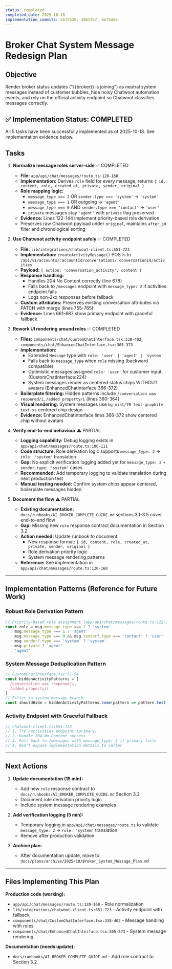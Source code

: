 ```yaml
---
status: completed
completed_date: 2025-10-18
implementation_commits: 5b75526, 28b1fe7, 6e7b4de
---
```


# Broker Chat System Message Redesign Plan

## Objective
Render broker status updates ("{{broker}} is joining") as neutral system messages instead of customer bubbles, hide noisy Chatwoot automation events, and rely on the official activity endpoint so Chatwoot classifies messages correctly.

## ✅ Implementation Status: COMPLETED

All 5 tasks have been successfully implemented as of 2025-10-18. See implementation evidence below.

## Tasks

1. **Normalize message roles server-side** ✅ COMPLETED
   - **File:** `app/api/chat/messages/route.ts:120-160`
   - **Implementation:** Derives `role` field for every message, returns `{ id, content, role, created_at, private, sender, original }`
   - **Role mapping logic:**
     * `message_type === 2` OR `sender.type === 'system'` → `'system'`
     * `message_type === 1` OR outgoing → `'agent'`
     * `message_type === 0` AND `sender.type === 'contact'` → `'user'`
     * `private` messages stay `'agent'` with `private` flag preserved
   - **Evidence:** Lines 122-144 implement priority-based role derivation
   - Preserves raw Chatwoot payload under `original`, maintains `after_id` filter and chronological sorting

2. **Use Chatwoot activity endpoint safely** ✅ COMPLETED
   - **File:** `lib/integrations/chatwoot-client.ts:651-723`
   - **Implementation:** `createActivityMessage()` POSTs to `/api/v1/accounts/:accountId/conversations/:conversationId/activities`
   - **Payload:** `{ action: 'conversation_activity', content }`
   - **Response handling:**
     * Handles 204 No Content correctly (line 678)
     * Falls back to `/messages` endpoint with `message_type: 2` if activities endpoint fails
     * Logs non-2xx responses before fallback
   - **Custom attributes:** Preserves existing conversation attributes via PATCH with merge (lines 755-765)
   - **Evidence:** Lines 661-687 show primary endpoint with graceful fallback

3. **Rework UI rendering around roles** ✅ COMPLETED
   - **Files:** `components/chat/CustomChatInterface.tsx:338-402`, `components/chat/EnhancedChatInterface.tsx:305-373`
   - **Implementation:**
     * Extended `Message` type with `role: 'user' | 'agent' | 'system'`
     * Falls back to `message_type` when `role` missing (backward compatible)
     * Optimistic messages assigned `role: 'user'` for customer input (CustomChatInterface:224)
     * System messages render as centered status chips WITHOUT avatars (EnhancedChatInterface:366-372)
   - **Boilerplate filtering:** Hidden patterns include `/conversation was reopened/i`, `/added property/i` (lines 360-364)
   - **Visual rendering:** System messages use `bg-mist/70 text-graphite text-xs` centered chip design
   - **Evidence:** EnhancedChatInterface lines 366-372 show centered chip without avatars

4. **Verify end-to-end behaviour** ⚠️ PARTIAL
   - **Logging capability:** Debug logging exists in `app/api/chat/messages/route.ts:106-111`
   - **Code structure:** Role derivation logic supports `message_type: 2` → `role: 'system'` translation
   - **Gap:** No explicit verification logging added yet for `message_type: 2` + `sender.type: 'system'` cases
   - **Recommended:** Add temporary logging to validate translation during next production test
   - **Manual testing needed:** Confirm system chips appear centered, boilerplate messages hidden

5. **Document the flow** ⚠️ PARTIAL
   - **Existing documentation:** `docs/runbooks/AI_BROKER_COMPLETE_GUIDE.md` sections 3.1-3.5 cover end-to-end flow
   - **Gap:** Missing new `role` response contract documentation in Section 3.2
   - **Action needed:** Update runbook to document:
     * New response format: `{ id, content, role, created_at, private, sender, original }`
     * Role derivation priority logic
     * System message rendering patterns
   - **Reference:** See implementation in `app/api/chat/messages/route.ts:120-160`

---

## Implementation Patterns (Reference for Future Work)

### Robust Role Derivation Pattern
```typescript
// Priority-based role assignment (app/api/chat/messages/route.ts:122-144)
const role = msg.message_type === 2 ? 'system'
  : msg.message_type === 1 ? 'agent'
  : msg.message_type === 0 && msg.sender?.type === 'contact' ? 'user'
  : msg.sender?.type === 'system' ? 'system'
  : msg.private ? 'agent'
  : 'agent'
```

### System Message Deduplication Pattern
```typescript
// CustomChatInterface.tsx:51-54
const hiddenActivityPatterns = [
  /conversation was reopened/i,
  /added property/i
]
// Filter in system message branch:
const shouldHide = hiddenActivityPatterns.some(pattern => pattern.test(content || ''))
```

### Activity Endpoint with Graceful Fallback
```typescript
// chatwoot-client.ts:651-723
// 1. Try /activities endpoint (primary)
// 2. Handle 204 No Content success
// 3. Fall back to /messages with message_type: 2 if primary fails
// 4. Don't expose implementation details to caller
```

---

## Next Actions

1. **Update documentation (15 min):**
   - Add new `role` response contract to `docs/runbooks/AI_BROKER_COMPLETE_GUIDE.md` Section 3.2
   - Document role derivation priority logic
   - Include system message rendering examples

2. **Add verification logging (5 min):**
   - Temporary logging in `app/api/chat/messages/route.ts` to validate `message_type: 2` → `role: 'system'` translation
   - Remove after production validation

3. **Archive plan:**
   - After documentation update, move to `docs/plans/archive/2025/10/Broker_System_Message_Plan.md`

---

## Files Implementing This Plan

**Production code (working):**
- `app/api/chat/messages/route.ts:120-160` - Role normalization
- `lib/integrations/chatwoot-client.ts:651-723` - Activity endpoint with fallback
- `components/chat/CustomChatInterface.tsx:338-402` - Message handling with roles
- `components/chat/EnhancedChatInterface.tsx:305-373` - System message rendering

**Documentation (needs update):**
- `docs/runbooks/AI_BROKER_COMPLETE_GUIDE.md` - Add role contract to Section 3.2
